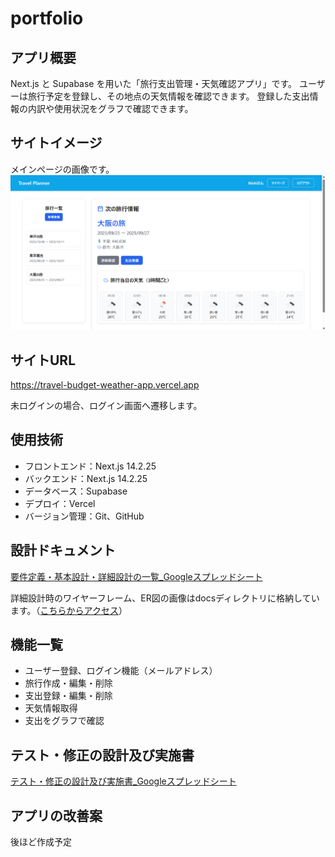 # portfolio

## アプリ概要
Next.js と Supabase を用いた「旅行支出管理・天気確認アプリ」です。
ユーザーは旅行予定を登録し、その地点の天気情報を確認できます。
登録した支出情報の内訳や使用状況をグラフで確認できます。

## サイトイメージ
メインページの画像です。
![アプリ画面](https://github.com/S-Nishi24/portfolio/blob/11647dfa2fcff3c9ff8ab54495a4df2e41530b36/docs/%E3%82%A2%E3%83%97%E3%83%AA%E3%81%AE%E3%83%A1%E3%82%A4%E3%83%B3%E3%83%9A%E3%83%BC%E3%82%B8%E7%94%BB%E5%83%8F.png?raw=true)


## サイトURL
https://travel-budget-weather-app.vercel.app

未ログインの場合、ログイン画面へ遷移します。

## 使用技術
- フロントエンド：Next.js 14.2.25
- バックエンド：Next.js 14.2.25
- データベース：Supabase
- デプロイ：Vercel
- バージョン管理：Git、GitHub

## 設計ドキュメント
[要件定義・基本設計・詳細設計の一覧_Googleスプレッドシート](https://docs.google.com/spreadsheets/d/1fbeRh_2ujOQCMXdwZ9QOzGdv37wXA8YMw5U5GZdgjXQ/edit?usp=sharing)

詳細設計時のワイヤーフレーム、ER図の画像はdocsディレクトリに格納しています。（[こちらからアクセス](./docs)）

## 機能一覧
- ユーザー登録、ログイン機能（メールアドレス）
- 旅行作成・編集・削除
- 支出登録・編集・削除
- 天気情報取得
- 支出をグラフで確認
  
## テスト・修正の設計及び実施書
[テスト・修正の設計及び実施書_Googleスプレッドシート](https://docs.google.com/spreadsheets/d/1tBSOBwkvNtA8l_AV1aVfVJdk9Wie7I7O2mbg1s6xcd4/edit?usp=sharing)

## アプリの改善案
後ほど作成予定

